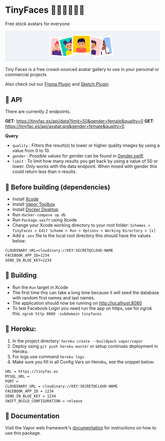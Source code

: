 # TinyFaces 👦🏼👨🏾👩🏻

Free stock avatars for everyone

<img src="/Public/images/github-header.png?raw=true" width="888">

Tiny Faces is a free crowd-sourced avatar gallery to use in your personal or commercial projects

Also check out our [Figma Plugin](https://github.com/maximedegreve/TinyFaces-Figma-Plugin) and [Sketch Plugin](https://github.com/maximedegreve/TinyFaces-Sketch-Plugin)

## 🦾 API

There are currently 2 endpoints.

**GET**: https://tinyfac.es/api/data?limit=50&gender=female&quality=0
**GET**: https://tinyfac.es/api/avatar.jpg&gender=female&quality=0

**Query**
- `quality` : Filters the result(s) to lower or higher quality images by using a value from 0 to 10.
- `gender` : Possible values for gender can be found in [Gender.swift](/master/Sources/App/Models/Gender.swift)
- `limit` : To limit how many results you get back by using a value of 50 or lower. Only works with the data endpoint. When mixed with gender this could return less than n results.

## 🎒 Before building (dependencies)

- Install [Xcode](https://developer.apple.com/xcode/)
- Install [Vapor Toolbox](https://docs.vapor.codes/4.0/install/macos/)
- Install [Docker Desktop](https://www.docker.com)
- Run `docker-compose up db`
- Run `Package.swift` using Xcode
- Change your Xcode working directory to your root folder: `Schemes > TinyFaces > Edit Scheme > Run > Options > Working Directory > [x]`
- Add a `.env` file to the local root directory this should have the values below:

```
CLOUDINARY_URL=cloudinary://KEY:SECRET@CLOUD-NAME
FACEBOOK_APP_ID=1234
SEND_IN_BLUE_KEY=1234
```

## 🚧 Building

- Run the `Run` target in Xcode
- The first time this can take a long time because it will seed the database with random first names and last names.
- The application should now be running on [http://localhost:8080](http://localhost:8080)
- To test Facebook Login you need run the app on https, use for ngrok this. `ngrok http 8080 -subdomain tinyfaces`

## 💟 Heroku:

1.  In the project directory: `heroku create --buildpack vapor/vapor`
2.  Deploy using `git push heroku master` or setup continues deployment in Heroku.
3.  For logs use command `heroku logs`
4.  Make sure you fill in all Config Vars on Heroku, see the snippet below:

```
URL = https://tinyfac.es
MYSQL_URL =
PORT =
CLOUDINARY_URL = cloudinary://KEY:SECRET@CLOUD-NAME
FACEBOOK_APP_ID = 1234
SEND_IN_BLUE_KEY = 1234
SWIFT_BUILD_CONFIGURATION = release
```

## 📖 Documentation

Visit the Vapor web framework's [documentation](http://docs.vapor.codes) for instructions on how to use this package.

